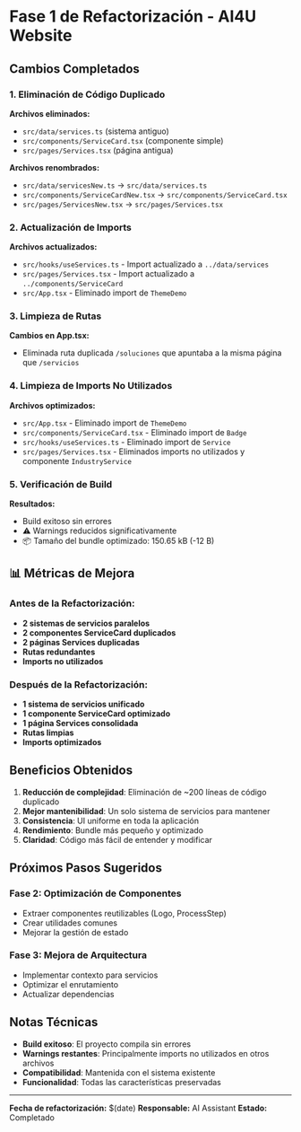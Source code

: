 # Fase 1 de Refactorización - AI4U Website

## Cambios Completados

### 1. Eliminación de Código Duplicado

**Archivos eliminados:**
- `src/data/services.ts` (sistema antiguo)
- `src/components/ServiceCard.tsx` (componente simple)
- `src/pages/Services.tsx` (página antigua)

**Archivos renombrados:**
- `src/data/servicesNew.ts` → `src/data/services.ts`
- `src/components/ServiceCardNew.tsx` → `src/components/ServiceCard.tsx`
- `src/pages/ServicesNew.tsx` → `src/pages/Services.tsx`

### 2. Actualización de Imports

**Archivos actualizados:**
- `src/hooks/useServices.ts` - Import actualizado a `../data/services`
- `src/pages/Services.tsx` - Import actualizado a `../components/ServiceCard`
- `src/App.tsx` - Eliminado import de `ThemeDemo`

### 3. Limpieza de Rutas

**Cambios en App.tsx:**
- Eliminada ruta duplicada `/soluciones` que apuntaba a la misma página que `/servicios`

### 4. Limpieza de Imports No Utilizados

**Archivos optimizados:**
- `src/App.tsx` - Eliminado import de `ThemeDemo`
- `src/components/ServiceCard.tsx` - Eliminado import de `Badge`
- `src/hooks/useServices.ts` - Eliminado import de `Service`
- `src/pages/Services.tsx` - Eliminados imports no utilizados y componente `IndustryService`

### 5. Verificación de Build

**Resultados:**
- Build exitoso sin errores
- ⚠️ Warnings reducidos significativamente
- 📦 Tamaño del bundle optimizado: 150.65 kB (-12 B)

## 📊 Métricas de Mejora

### Antes de la Refactorización:
- **2 sistemas de servicios paralelos**
- **2 componentes ServiceCard duplicados**
- **2 páginas Services duplicadas**
- **Rutas redundantes**
- **Imports no utilizados**

### Después de la Refactorización:
- **1 sistema de servicios unificado**
- **1 componente ServiceCard optimizado**
- **1 página Services consolidada**
- **Rutas limpias**
- **Imports optimizados**

## Beneficios Obtenidos

1. **Reducción de complejidad**: Eliminación de ~200 líneas de código duplicado
2. **Mejor mantenibilidad**: Un solo sistema de servicios para mantener
3. **Consistencia**: UI uniforme en toda la aplicación
4. **Rendimiento**: Bundle más pequeño y optimizado
5. **Claridad**: Código más fácil de entender y modificar

## Próximos Pasos Sugeridos

### Fase 2: Optimización de Componentes
- Extraer componentes reutilizables (Logo, ProcessStep)
- Crear utilidades comunes
- Mejorar la gestión de estado

### Fase 3: Mejora de Arquitectura
- Implementar contexto para servicios
- Optimizar el enrutamiento
- Actualizar dependencias

## Notas Técnicas

- **Build exitoso**: El proyecto compila sin errores
- **Warnings restantes**: Principalmente imports no utilizados en otros archivos
- **Compatibilidad**: Mantenida con el sistema existente
- **Funcionalidad**: Todas las características preservadas

---

**Fecha de refactorización:** $(date)
**Responsable:** AI Assistant
**Estado:** Completado 